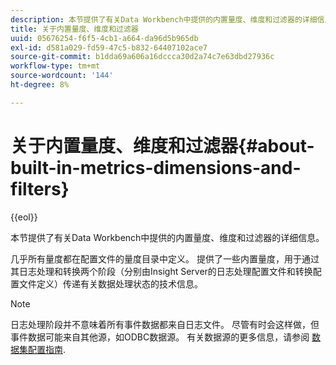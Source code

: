 ```yaml
---
description: 本节提供了有关Data Workbench中提供的内置量度、维度和过滤器的详细信息。
title: 关于内置量度、维度和过滤器
uuid: 05676254-f6f5-4cb1-a664-da96d5b965db
exl-id: d581a029-fd59-47c5-b832-64407102ace7
source-git-commit: b1dda69a606a16dccca30d2a74c7e63dbd27936c
workflow-type: tm+mt
source-wordcount: '144'
ht-degree: 8%

---
```


# 关于内置量度、维度和过滤器{#about-built-in-metrics-dimensions-and-filters}

{{eol}}

本节提供了有关Data Workbench中提供的内置量度、维度和过滤器的详细信息。

几乎所有量度都在配置文件的量度目录中定义。 提供了一些内置量度，用于通过其日志处理和转换两个阶段（分别由Insight Server的日志处理配置文件和转换配置文件定义）传递有关数据处理状态的技术信息。

>[!NOTE]
>
>日志处理阶段并不意味着所有事件数据都来自日志文件。 尽管有时会这样做，但事件数据可能来自其他源，如ODBC数据源。 有关数据源的更多信息，请参阅 [数据集配置指南](https://experienceleague.adobe.com/docs/data-workbench/using/dataset/c-dataset-constr.html).
